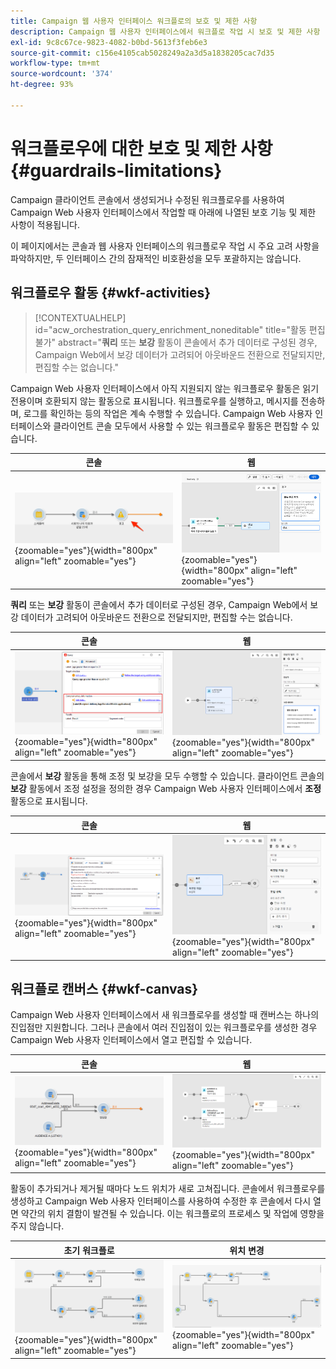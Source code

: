 ```yaml
---
title: Campaign 웹 사용자 인터페이스 워크플로의 보호 및 제한 사항
description: Campaign 웹 사용자 인터페이스에서 워크플로 작업 시 보호 및 제한 사항
exl-id: 9c8c67ce-9823-4082-b0bd-5613f3feb6e3
source-git-commit: c156e4105cab5028249a2a3d5a1838205cac7d35
workflow-type: tm+mt
source-wordcount: '374'
ht-degree: 93%

---
```


# 워크플로우에 대한 보호 및 제한 사항 {#guardrails-limitations}

Campaign 클라이언트 콘솔에서 생성되거나 수정된 워크플로우를 사용하여 Campaign Web 사용자 인터페이스에서 작업할 때 아래에 나열된 보호 기능 및 제한 사항이 적용됩니다.

이 페이지에서는 콘솔과 웹 사용자 인터페이스의 워크플로우 작업 시 주요 고려 사항을 파악하지만, 두 인터페이스 간의 잠재적인 비호환성을 모두 포괄하지는 않습니다.

## 워크플로우 활동 {#wkf-activities}

>[!CONTEXTUALHELP]
>id="acw_orchestration_query_enrichment_noneditable"
>title="활동 편집 불가"
>abstract="**쿼리** 또는 **보강** 활동이 콘솔에서 추가 데이터로 구성된 경우, Campaign Web에서 보강 데이터가 고려되어 아웃바운드 전환으로 전달되지만, 편집할 수는 없습니다."

Campaign Web 사용자 인터페이스에서 아직 지원되지 않는 워크플로우 활동은 읽기 전용이며 호환되지 않는 활동으로 표시됩니다. 워크플로우를 실행하고, 메시지를 전송하며, 로그를 확인하는 등의 작업은 계속 수행할 수 있습니다. Campaign Web 사용자 인터페이스와 클라이언트 콘솔 모두에서 사용할 수 있는 워크플로우 활동은 편집할 수 있습니다.

| 콘솔 | 웹 |
| --- | --- |
| ![](assets/limitations-activities-console.png){zoomable=&quot;yes&quot;}{width="800px" align="left" zoomable="yes"} | ![](assets/limitations-activities-web.png){zoomable=&quot;yes&quot;}{width="800px" align="left" zoomable="yes"} |

**쿼리** 또는 **보강** 활동이 콘솔에서 추가 데이터로 구성된 경우, Campaign Web에서 보강 데이터가 고려되어 아웃바운드 전환으로 전달되지만, 편집할 수는 없습니다.

| 콘솔 | 웹 |
| --- | --- |
| ![](assets/limitations-options-console.png){zoomable=&quot;yes&quot;}{width="800px" align="left" zoomable="yes"} | ![](assets/limitations-options-web.png){zoomable=&quot;yes&quot;}{width="800px" align="left" zoomable="yes"} |

콘솔에서 **보강** 활동을 통해 조정 및 보강을 모두 수행할 수 있습니다. 클라이언트 콘솔의 **보강** 활동에서 조정 설정을 정의한 경우 Campaign Web 사용자 인터페이스에서 **조정** 활동으로 표시됩니다.

| 콘솔 | 웹 |
| --- | --- |
| ![](assets/limitations-enrichment-console.png){zoomable=&quot;yes&quot;}{width="800px" align="left" zoomable="yes"} | ![](assets/limitations-enrichment-web.png){zoomable=&quot;yes&quot;}{width="800px" align="left" zoomable="yes"} |

## 워크플로 캔버스 {#wkf-canvas}

Campaign Web 사용자 인터페이스에서 새 워크플로우를 생성할 때 캔버스는 하나의 진입점만 지원합니다. 그러나 콘솔에서 여러 진입점이 있는 워크플로우를 생성한 경우 Campaign Web 사용자 인터페이스에서 열고 편집할 수 있습니다.

| 콘솔 | 웹 |
| --- | --- |
| ![](assets/limitations-multiple-console.png){zoomable=&quot;yes&quot;}{width="800px" align="left" zoomable="yes"} | ![](assets/limitations-multiple-web.png){zoomable=&quot;yes&quot;}{width="800px" align="left" zoomable="yes"} |

활동이 추가되거나 제거될 때마다 노드 위치가 새로 고쳐집니다. 콘솔에서 워크플로우를 생성하고 Campaign Web 사용자 인터페이스를 사용하여 수정한 후 콘솔에서 다시 열면 약간의 위치 결함이 발견될 수 있습니다. 이는 워크플로의 프로세스 및 작업에 영향을 주지 않습니다.

| 초기 워크플로 | 위치 변경 |
| --- | --- |
| ![](assets/limitations-positioning1.png){zoomable=&quot;yes&quot;}{width="800px" align="left" zoomable="yes"} | ![](assets/limitations-positioning2.png){zoomable=&quot;yes&quot;}{width="800px" align="left" zoomable="yes"} |
